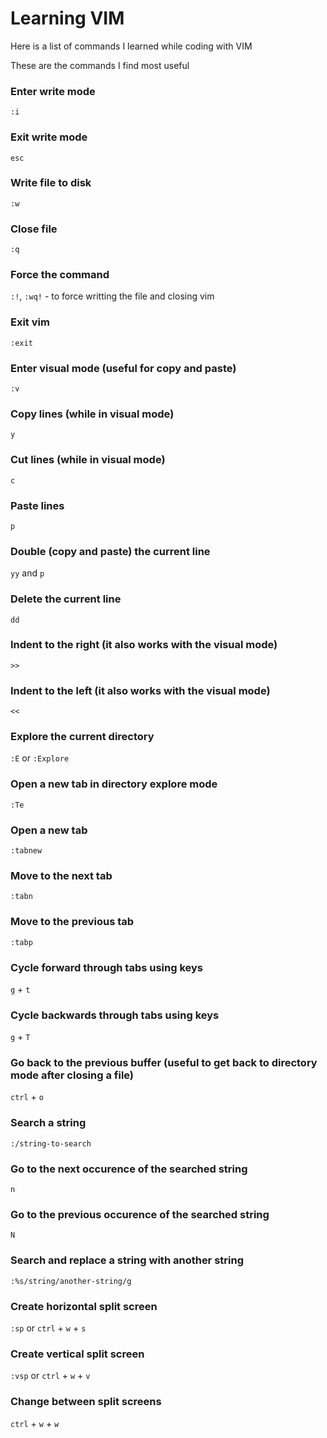 # Learning VIM

Here is a list of commands I learned while coding with VIM

These are the commands I find most useful

### Enter write mode

`:i`

### Exit write mode

`esc`

### Write file to disk

`:w`

### Close file

`:q`

### Force the command

`:!`, `:wq!` - to force writting the file and closing vim

### Exit vim

`:exit`


### Enter visual mode (useful for copy and paste)

`:v`

### Copy lines (while in visual mode)

`y`

### Cut lines (while in visual mode)

`c`

### Paste lines 

`p`

### Double (copy and paste) the current line

`yy` and `p`

### Delete the current line

`dd`

### Indent to the right (it also works with the visual mode)

`>>`

### Indent to the left (it also works with the visual mode)

`<<`

### Explore the current directory

`:E` or `:Explore`

### Open a new tab in directory explore mode

`:Te`

### Open a new tab

`:tabnew`

### Move to the next tab

`:tabn`

### Move to the previous tab

`:tabp`

### Cycle forward through tabs using keys

`g` + `t`

### Cycle backwards through tabs using keys

`g` + `T`

### Go back to the previous buffer (useful to get back to directory mode after closing a file)

`ctrl` + `o`

### Search a string

`:/string-to-search`

### Go to the next occurence of the searched string

`n`

### Go to the previous occurence of the searched string

`N`

### Search and replace a string with another string

`:%s/string/another-string/g`

### Create horizontal split screen 

`:sp` or `ctrl` + `w` + `s`

### Create vertical split screen

`:vsp` or `ctrl` + `w` + `v` 

### Change between split screens

`ctrl` + `w` + `w`
